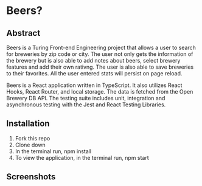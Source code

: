 # Beers?

## Abstract
Beers is a Turing Front-end Engineering project that allows a user to search for breweries by zip code or city. The user not only gets the information of the brewery but is also able to add notes about beers, select brewery features and add their own rativng. The user is also able to save breweries to their favorites. All the user entered stats will persist on page reload.

Beers is a React application written in TypeScript. It also utilizes React Hooks, React Router, and local storage. The data is fetched from the Open Brewery DB API. The testing suite includes unit, integration and asynchronous testing with the Jest and React Testing Libraries. 

## Installation
1. Fork this repo
2. Clone down
3. In the terminal run, npm install
4. To view the application, in the terminal run, npm start
​
​
## Screenshots
